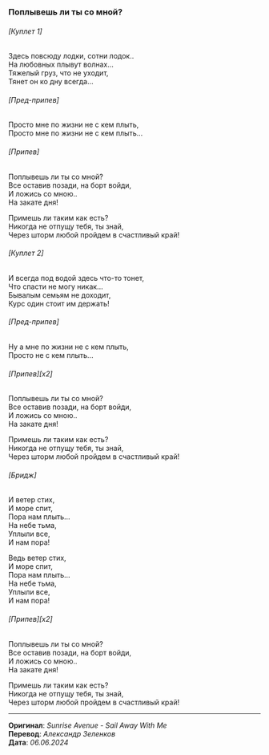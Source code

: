 ### Поплывешь ли ты со мной?

###### [Куплет 1]

Здесь повсюду лодки, сотни лодок.. \
На любовных плывут волнах... \
Тяжелый груз, что не уходит, \
Тянет он ко дну всегда...

###### [Пред-припев]

Просто мне по жизни не с кем плыть, \
Просто мне по жизни не с кем плыть...

###### [Припев]

Поплывешь ли ты со мной? \
Все оставив позади, на борт войди, \
И ложись со мною.. \
На закате дня!

Примешь ли таким как есть? \
Никогда не отпущу тебя, ты знай, \
Через шторм любой пройдем в счастливый край!

###### [Куплет 2]

И всегда под водой здесь что-то тонет, \
Что спасти не могу никак... \
Бывалым семьям не доходит, \
Курс один стоит им держать!

###### [Пред-припев]

Ну а мне по жизни не с кем плыть, \
Просто не с кем плыть...

###### [Припев][x2]

Поплывешь ли ты со мной? \
Все оставив позади, на борт войди, \
И ложись со мною.. \
На закате дня!

Примешь ли таким как есть? \
Никогда не отпущу тебя, ты знай, \
Через шторм любой пройдем в счастливый край!

###### [Бридж]

И ветер стих, \
И море спит, \
Пора нам плыть... \
На небе тьма, \
Уплыли все, \
И нам пора!

Ведь ветер стих, \
И море спит, \
Пора нам плыть... \
На небе тьма, \
Уплыли все, \
И нам пора!

###### [Припев][x2]

Поплывешь ли ты со мной? \
Все оставив позади, на борт войди, \
И ложись со мною.. \
На закате дня!

Примешь ли таким как есть? \
Никогда не отпущу тебя, ты знай, \
Через шторм любой пройдем в счастливый край!

---

**Оригинал**: _Sunrise Avenue - Sail Away With Me_ \
**Перевод**: _Александр Зеленков_ \
**Дата**: _06.06.2024_
